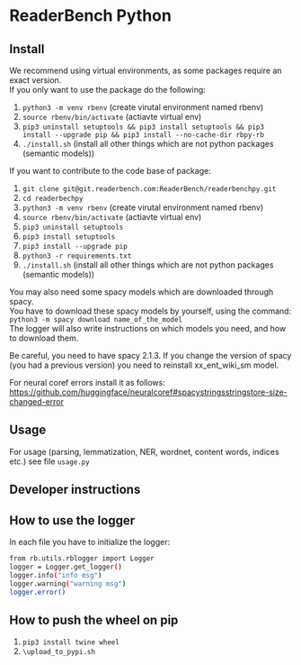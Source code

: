 # ReaderBench Python

## Install
We recommend using virtual environments, as some packages require an exact version.   
If you only want to use the package do the following:

1. `python3 -m venv rbenv` (create virutal environment named rbenv)
2. `source rbenv/bin/activate` (actiavte virtual env)
3. `pip3 uninstall setuptools && pip3 install setuptools && pip3 install --upgrade pip && pip3 install --no-cache-dir rbpy-rb`
4. `./install.sh` (install all other things which are not python packages (semantic models))

If you want to contribute to the code base of package:
1. `git clone git@git.readerbench.com:ReaderBench/readerbenchpy.git` 
2. `cd readerbechpy`
3. `python3 -m venv rbenv` (create virutal environment named rbenv)
4. `source rbenv/bin/activate` (actiavte virtual env)
3. `pip3 uninstall setuptools`
4. `pip3 install setuptools`
5. `pip3 install --upgrade pip`
5. `python3 -r requirements.txt` 
6. `./install.sh` (install all other things which are not python packages (semantic models))

You may also need some spacy models which are downloaded through spacy.     
You have to download these spacy models by yourself, using the command:    
`python3 -m spacy download name_of_the_model`   
The logger will also write instructions on which models you need, and how to download them.  

Be careful, you need to have spacy 2.1.3. 
If you change the version of spacy (you had a previous version) you need to reinstall xx_ent_wiki_sm model.

For neural coref errors install it as follows: https://github.com/huggingface/neuralcoref#spacystringsstringstore-size-changed-error

## Usage
For usage (parsing, lemmatization, NER, wordnet, content words, indices etc.)  see file `usage.py`

## Developer instructions

## How to use the logger
In each file you have to initialize the logger:  
```sh
from rb.utils.rblogger import Logger  
logger = Logger.get_logger() 
logger.info("info msg")
logger.warning("warning msg")  
logger.error()
```
## How to push the wheel on pip
1. `pip3 install twine wheel`
2. `\upload_to_pypi.sh`

